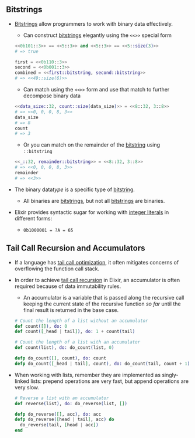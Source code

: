 ## Bitstrings

- [Bitstrings][bitstring] allow programmers to work with binary data effectively.

  - Can construct [bitstrings][bitstring] elegantly using the `<<>>` special form

  ```elixir
  <<0b101::3>> == <<5::3>> and <<5::3>> == <<5::size(3)>>
  # => true

  first = <<0b110::3>>
  second = <<0b001::3>>
  combined = <<first::bitstring, second::bitstring>>
  # => <<49::size(6)>>
  ```

  - Can match using the `<<>>` form and use that match to further decompose binary data

  ```elixir
  <<data_size::32, count::size(data_size)>> = <<8::32, 3::8>>
  # => <<0, 0, 0, 8, 3>>
  data_size
  # => 8
  count
  # => 3
  ```

  - Or you can match on the remainder of the [bitstring][bitstring] using `::bitstring`

  ```elixir
  <<_::32, remainder::bitstring>> = <<8::32, 3::8>>
  # => <<0, 0, 0, 8, 3>>
  remainder
  # => <<3>>
  ```

- The binary data*type* is a specific type of [bitstring][bitstring].
  - All binaries are [bitstrings][bitstring], but not all [bitstrings][bitstring] are binaries.
- Elixir provides syntactic sugar for working with [integer literals][integer-literal] in different forms:
  - `0b1000001 = ?A = 65`

## Tail Call Recursion and Accumulators

- If a language has [tail call optimization][recursion-tco], it often mitigates concerns of overflowing the function call stack.
- In order to achieve [tail call recursion][recursion-tco] in Elixir, an accumulator is often required because of data immutability rules.

  - An accumulator is a variable that is passed along the recursive call keeping the current state of the recursive function _so far_ until the final result is returned in the base case.

  ```elixir
  # Count the length of a list without an accumulator
  def count([]), do: 0
  def count([_head | tail]), do: 1 + count(tail)

  # Count the length of a list with an accumulator
  def count(list), do: do_count(list, 0)

  defp do_count([], count), do: count
  defp do_count([_head | tail], count), do: do_count(tail, count + 1)
  ```

- When working with lists, remember they are implemented as singly-linked lists: prepend operations are very fast, but append operations are very slow.

  ```elixir
  # Reverse a list with an accumulator
  def reverse(list), do: do_reverse(list, [])

  defp do_reverse([], acc), do: acc
  defp do_reverse([head | tail], acc) do
    do_reverse(tail, [head | acc])
  end
  ```

[integer-literal]: https://hexdocs.pm/elixir/master/syntax-reference.html#integers-in-other-bases-and-unicode-code-points
[codepoint]: https://elixir-lang.org/getting-started/binaries-strings-and-char-lists.html#unicode-and-code-points
[charlist]: https://elixir-lang.org/getting-started/binaries-strings-and-char-lists.html#charlists
[bitstring]: https://elixir-lang.org/getting-started/binaries-strings-and-char-lists.html#bitstrings
[bitstring-form]: https://hexdocs.pm/elixir/Kernel.SpecialForms.html#%3C%3C%3E%3E/1
[bitstring-matching]: https://hexdocs.pm/elixir/Kernel.SpecialForms.html#%3C%3C%3E%3E/1-binary-bitstring-matching
[type-operator]: https://hexdocs.pm/elixir/Kernel.SpecialForms.html#::/2
[recursion-tco]: https://en.wikipedia.org/wiki/Tail_call
[hd]: https://hexdocs.pm/elixir/Kernel.html?#hd/1
[tl]: https://hexdocs.pm/elixir/Kernel.html?#tl/1
[list]: https://hexdocs.pm/elixir/List.html#content
